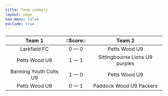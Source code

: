 ```yaml
---
title: Team summary
layout: page
nav-menu: false
exclude: true
---
```




|         Team 1         |  ::Score::  |             Team 2             |
|:----------------------:|:-----------:|:------------------------------:|
|      Larkfield FC      | 0 &mdash; 0 |         Petts Wood U9          |
|     Petts Wood U9      | 1 &mdash; 1 | Sittingbourne Lions U9 purples |
| Barming Youth Colts U9 | 1 &mdash; 0 |         Petts Wood U9          |
|     Petts Wood U9      | 0 &mdash; 1 |    Paddock Wood U9 Packers     |

 <br /><br /><br />